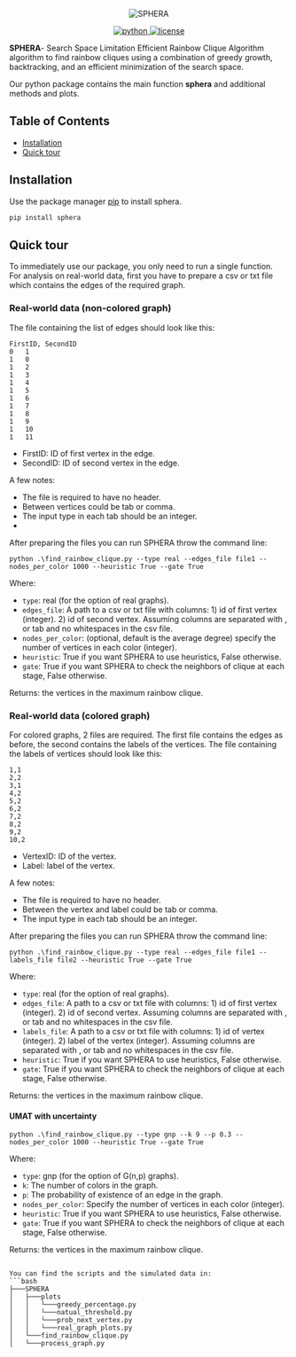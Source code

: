 <p align="center">
    <img src="https://github.com/user-attachments/assets/2048ed5e-01aa-4db2-bbcb-7613eb1624ff" alt="SPHERA">
</p>

<p align="center">
    <a href="https://img.shields.io/badge/python-100%25-blue">
        <img alt="python" src="https://img.shields.io/badge/python-100%25-blue">
    </a>
    <a href="https://img.shields.io/badge/license-MIT-blue">
        <img alt="license" src="https://img.shields.io/badge/license-MIT-blue">
    </a>

**SPHERA**- Search Space Limitation Efficient Rainbow Clique Algorithm algorithm to find rainbow cliques using a
combination of greedy growth, backtracking, and an efficient minimization of the search space. 

Our python package contains the main function **sphera** and additional methods and plots.

## Table of Contents

-  [Installation](#installation)
-  [Quick tour](#quick_tour)

[//]: # (-  [Examples]&#40;#examples&#41;)

## Installation
Use the package manager [pip](https://pip.pypa.io/en/stable/) to install sphera.
```bash
pip install sphera
```

## Quick tour
To immediately use our package, you only need to run a single function.<br>
For analysis on real-world data, first you have to prepare a csv or txt file which contains the edges of the required graph.
### Real-world data (non-colored graph)
The file containing the list of edges should look like this:
```csv
FirstID, SecondID
0	1
1	0
1	2
1	3
1	4
1	5
1	6
1	7
1	8
1	9
1	10
1	11
```
- FirstID: ID of first vertex in the edge.
- SecondID: ID of second vertex in the edge.

A few notes:
- The file is required to have no header.
- Between vertices could be tab or comma.
- The input type in each tab should be an integer.
- 
After preparing the files you can run SPHERA throw the command line:
```
python .\find_rainbow_clique.py --type real --edges_file file1 --nodes_per_color 1000 --heuristic True --gate True 

```
Where:
- `type`: real (for the option of real graphs).
- `edges_file`: A path to a csv or txt file with columns: 1) id of first vertex (integer). 2) id of second vertex.
    Assuming columns are separated with , or tab and no whitespaces in the csv file.
- `nodes_per_color`: (optional, default is the average degree) specify the number of vertices in each color (integer).
- `heuristic`: True if you want SPHERA to use heuristics, False otherwise.
- `gate`: True if you want SPHERA to check the neighbors of clique at each stage, False otherwise.

Returns: the vertices in the maximum rainbow clique.

### Real-world data (colored graph)
For colored graphs, 2 files are required. The first file contains the edges as before, the second contains the labels of the vertices.
The file containing the labels of vertices should look like this:
```csv
1,1
2,2
3,1
4,2
5,2
6,2
7,2
8,2
9,2
10,2
```
- VertexID: ID of the vertex.
- Label: label of the vertex.

A few notes:
- The file is required to have no header.
- Between the vertex and label could be tab or comma.
- The input type in each tab should be an integer.

After preparing the files you can run SPHERA throw the command line:
```
python .\find_rainbow_clique.py --type real --edges_file file1 --labels_file file2 --heuristic True --gate True 

```
Where:
- `type`: real (for the option of real graphs).
- `edges_file`: A path to a csv or txt file with columns: 1) id of first vertex (integer). 2) id of second vertex.
    Assuming columns are separated with , or tab and no whitespaces in the csv file.
- `labels_file`: A path to a csv or txt file with columns: 1) id of vertex (integer). 2) label of the vertex (integer).
    Assuming columns are separated with , or tab and no whitespaces in the csv file.
- `heuristic`: True if you want SPHERA to use heuristics, False otherwise.
- `gate`: True if you want SPHERA to check the neighbors of clique at each stage, False otherwise.

Returns: the vertices in the maximum rainbow clique.

#### UMAT with uncertainty
```
python .\find_rainbow_clique.py --type gnp --k 9 --p 0.3 --nodes_per_color 1000 --heuristic True --gate True 

```
Where:
- `type`: gnp (for the option of G(n,p) graphs).
- `k`: The number of colors in the graph.
- `p`: The probability of existence of an edge in the graph.
- `nodes_per_color`: Specify the number of vertices in each color (integer).
- `heuristic`: True if you want SPHERA to use heuristics, False otherwise.
- `gate`: True if you want SPHERA to check the neighbors of clique at each stage, False otherwise.

Returns: the vertices in the maximum rainbow clique.

```

You can find the scripts and the simulated data in:
```bash
├───SPHERA
│   ├───plots
│   │   └───greedy_percentage.py
│   │   └───natual_threshold.py
│   │   └───prob_next_vertex.py
│   │   └───real_graph_plots.py
│   └───find_rainbow_clique.py
│   └───process_graph.py

```